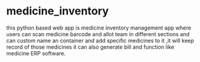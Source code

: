 # medicine_inventory
 this python based web app is medicine inventory management app where users can scan medicine barcode and allot team in different sections and can custom name an container and add specific medicines to it ,it will keep record of those medicines it can also generate bill and function like medicine ERP software.
